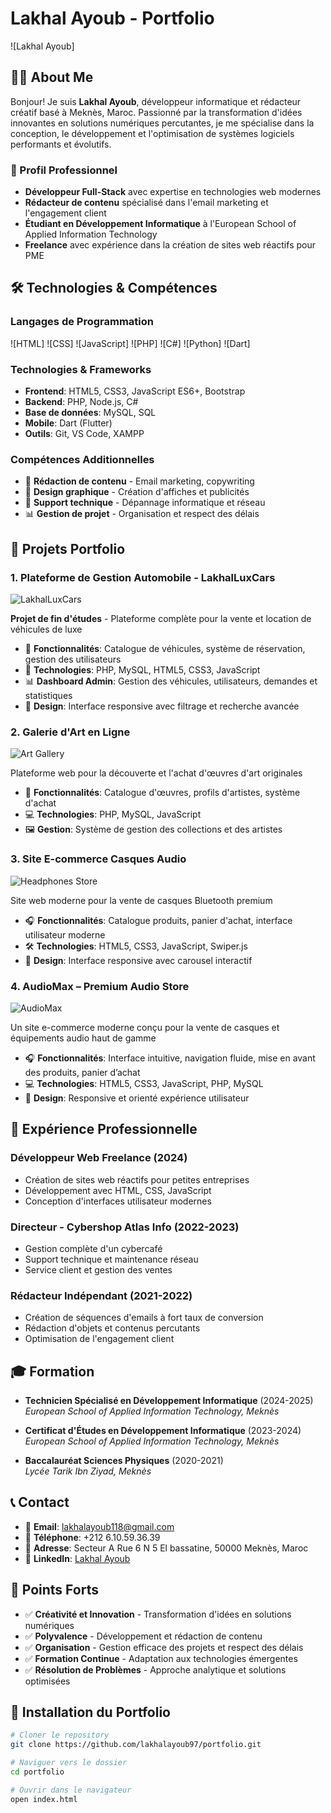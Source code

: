 # Lakhal Ayoub - Portfolio

![Lakhal Ayoub]

## 👨‍💻 About Me

Bonjour! Je suis **Lakhal Ayoub**, développeur informatique et rédacteur créatif basé à Meknès, Maroc. Passionné par la transformation d'idées innovantes en solutions numériques percutantes, je me spécialise dans la conception, le développement et l'optimisation de systèmes logiciels performants et évolutifs.

### 🎯 Profil Professionnel
- **Développeur Full-Stack** avec expertise en technologies web modernes  
- **Rédacteur de contenu** spécialisé dans l'email marketing et l'engagement client  
- **Étudiant en Développement Informatique** à l'European School of Applied Information Technology  
- **Freelance** avec expérience dans la création de sites web réactifs pour PME  

## 🛠️ Technologies & Compétences

### Langages de Programmation
![HTML] ![CSS] ![JavaScript] ![PHP] ![C#] ![Python] ![Dart]

### Technologies & Frameworks
- **Frontend**: HTML5, CSS3, JavaScript ES6+, Bootstrap  
- **Backend**: PHP, Node.js, C#  
- **Base de données**: MySQL, SQL  
- **Mobile**: Dart (Flutter)  
- **Outils**: Git, VS Code, XAMPP  

### Compétences Additionnelles
- 📝 **Rédaction de contenu** - Email marketing, copywriting  
- 🎨 **Design graphique** - Création d'affiches et publicités  
- 🔧 **Support technique** - Dépannage informatique et réseau  
- 📊 **Gestion de projet** - Organisation et respect des délais  

## 🚀 Projets Portfolio

### 1. Plateforme de Gestion Automobile - LakhalLuxCars
![LakhalLuxCars](https://hebbkx1anhila5yf.public.blob.vercel-storage.com/Homepage_luxacars.PNG-VJJsABnwipT7AqQuIZQ1dY5KfWZ8YQ.png)

**Projet de fin d'études** - Plateforme complète pour la vente et location de véhicules de luxe  
- 🚗 **Fonctionnalités**: Catalogue de véhicules, système de réservation, gestion des utilisateurs  
- 🔧 **Technologies**: PHP, MySQL, HTML5, CSS3, JavaScript  
- 📊 **Dashboard Admin**: Gestion des véhicules, utilisateurs, demandes et statistiques  
- 📱 **Design**: Interface responsive avec filtrage et recherche avancée  

### 2. Galerie d'Art en Ligne
![Art Gallery](https://hebbkx1anhila5yf.public.blob.vercel-storage.com/ArtGallery_website.PNG-TQQ2ERAkWhIAsx90DQXuIX8tuHqdbn.png)

Plateforme web pour la découverte et l'achat d'œuvres d'art originales  
- 🎨 **Fonctionnalités**: Catalogue d'œuvres, profils d'artistes, système d'achat  
- 💻 **Technologies**: PHP, MySQL, JavaScript  
- 🖼️ **Gestion**: Système de gestion des collections et des artistes  

### 3. Site E-commerce Casques Audio
![Headphones Store](https://hebbkx1anhila5yf.public.blob.vercel-storage.com/headphones_website.PNG-rfLSHmYtJaHEFHgoMg75CcKcFwVkyt.png)

Site web moderne pour la vente de casques Bluetooth premium  
- 🎧 **Fonctionnalités**: Catalogue produits, panier d'achat, interface utilisateur moderne  
- 🛠️ **Technologies**: HTML5, CSS3, JavaScript, Swiper.js  
- 📱 **Design**: Interface responsive avec carousel interactif  

### 4. AudioMax – Premium Audio Store
![AudioMax](images/AudioMax_website.PNG)

Un site e-commerce moderne conçu pour la vente de casques et équipements audio haut de gamme  
- 🎧 **Fonctionnalités**: Interface intuitive, navigation fluide, mise en avant des produits, panier d’achat  
- 💻 **Technologies**: HTML5, CSS3, JavaScript, PHP, MySQL  
- 📱 **Design**: Responsive et orienté expérience utilisateur  

## 💼 Expérience Professionnelle

### Développeur Web Freelance (2024)
- Création de sites web réactifs pour petites entreprises  
- Développement avec HTML, CSS, JavaScript  
- Conception d'interfaces utilisateur modernes  

### Directeur - Cybershop Atlas Info (2022-2023)
- Gestion complète d'un cybercafé  
- Support technique et maintenance réseau  
- Service client et gestion des ventes  

### Rédacteur Indépendant (2021-2022)
- Création de séquences d'emails à fort taux de conversion  
- Rédaction d'objets et contenus percutants  
- Optimisation de l'engagement client  

## 🎓 Formation

- **Technicien Spécialisé en Développement Informatique** (2024-2025)  
  *European School of Applied Information Technology, Meknès*  

- **Certificat d'Études en Développement Informatique** (2023-2024)  
  *European School of Applied Information Technology, Meknès*  

- **Baccalauréat Sciences Physiques** (2020-2021)  
  *Lycée Tarik Ibn Ziyad, Meknès*  

## 📞 Contact

- 📧 **Email**: [lakhalayoub118@gmail.com](mailto:lakhalayoub118@gmail.com)  
- 📱 **Téléphone**: +212 6.10.59.36.39  
- 📍 **Adresse**: Secteur A Rue 6 N 5 El bassatine, 50000 Meknès, Maroc  
- 💼 **LinkedIn**: [Lakhal Ayoub](https://linkedin.com/in/lakhal-ayoub)  

## 🌟 Points Forts

- ✅ **Créativité et Innovation** - Transformation d'idées en solutions numériques  
- ✅ **Polyvalence** - Développement et rédaction de contenu  
- ✅ **Organisation** - Gestion efficace des projets et respect des délais  
- ✅ **Formation Continue** - Adaptation aux technologies émergentes  
- ✅ **Résolution de Problèmes** - Approche analytique et solutions optimisées  

## 🚀 Installation du Portfolio

```bash
# Cloner le repository
git clone https://github.com/lakhalayoub97/portfolio.git

# Naviguer vers le dossier
cd portfolio

# Ouvrir dans le navigateur
open index.html
